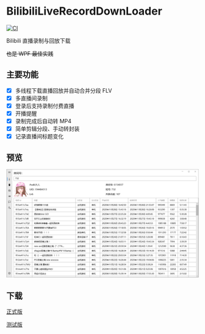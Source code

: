 # BilibiliLiveRecordDownLoader
[![CI](https://github.com/HMBSbige/BilibiliLiveRecordDownLoader/workflows/CI/badge.svg)](https://github.com/HMBSbige/BilibiliLiveRecordDownLoader/actions)

Bilibili 直播录制与回放下载

~~也是 WPF 最佳实践~~

## 主要功能
- [x] 多线程下载直播回放并自动合并分段 FLV
- [x] 多直播间录制
- [x] 登录后支持录制付费直播
- [x] 开播提醒
- [x] 录制完成后自动转 MP4
- [x] 简单剪辑分段、手动转封装
- [x] 记录直播间标题变化

## 预览
![](Build/preview.png)

## 下载
[正式版](https://github.com/HMBSbige/BilibiliLiveRecordDownLoader/releases)

[测试版](https://github.com/HMBSbige/BilibiliLiveRecordDownLoader/actions)
